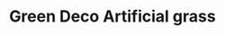 ---
title: "Green Deco Artificial grass"
url: /03353773432/green-deco-artificial-grass/
shop: garden centre
---